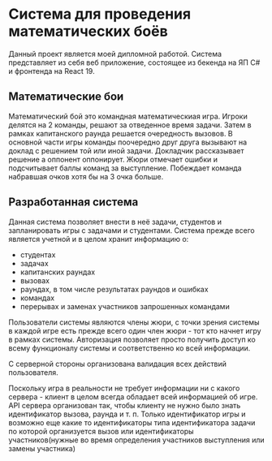 # Система для проведения математических боёв
Данный проект является моей дипломной работой. Система представляет из себя веб приложение, состоящее из бекенда на ЯП C# и фронтенда на React 19. 
## Математические бои
Математический бой это командная математическиая игра. Игроки делятся на 2 команды, решают за отведенное время задачи. Затем в рамках капитанского раунда решается очередность вызовов. В основной части игры команды поочередно друг друга вызывают на доклад с решением той или иной задачи. Докладчик рассказывает решение а оппонент оппонирует. Жюри отмечает ошибки и подсчитывает баллы команд за выступление. Побеждает команда набравшая очков хотя бы на 3 очка больше.
## Разработанная система
Данная система позволяет внести в неё задачи, студентов и запланировать игры с задачами и студентами. Система прежде всего является учетной и в целом хранит информацию о:
- студентах
- задачах
- капитанских раундах
- вызовах
- раундах, в том числе результатах раундов и ошибках
- командах
- перерывах и заменах участников запрошенных командами

Пользователи системы являются члены жюри, с точки зрения системы в каждой игре есть прежде всего один член жюри - тот кто начнет игру в рамках системы. Авторизация позволяет просто получить доступ ко всему функционалу системы и соответственно ко всей информации.

С серверной стороны организована валидация всех действий пользователя. 

Поскольку игра в реальности не требует информации ни с какого сервера - клиент в целом всегда обладает всей информацией об игре. API сервера организован так, чтобы клиенту не нужно было знать идентификатор вызова, раунда и т. п. Только идентификатор игры и возможно еще какие то идентификаторы типа идентификатора задачи по которой организуется вызов или идентификаторы участников(нужные во время определения участников выступления или замены участника)
